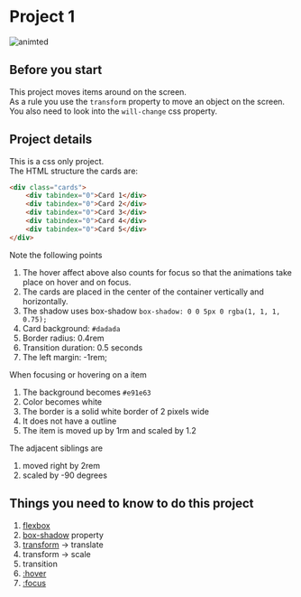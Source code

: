 # Project 1
![animted](https://github.com/caperaven/training/blob/master/images/css/project1.gif)

## Before you start
This project moves items around on the screen.  
As a rule you use the `transform` property to move an object on the screen.  
You also need to look into the `will-change` css property.

## Project details

This is a css only project.  
The HTML structure the cards are:

```html
<div class="cards">
    <div tabindex="0">Card 1</div>
    <div tabindex="0">Card 2</div>
    <div tabindex="0">Card 3</div>
    <div tabindex="0">Card 4</div>
    <div tabindex="0">Card 5</div>
</div>
``` 

Note the following points

1. The hover affect above also counts for focus so that the animations take place on hover and on focus.
1. The cards are placed in the center of the container vertically and horizontally.
1. The shadow uses box-shadow `box-shadow: 0 0 5px 0 rgba(1, 1, 1, 0.75);`
1. Card background: `#dadada`
1. Border radius: 0.4rem
1. Transition duration: 0.5 seconds
1. The left margin: -1rem;

When focusing or hovering on a item

1. The background becomes `#e91e63`
1. Color becomes white
1. The border is a solid white border of 2 pixels wide
1. It does not have a outline
1. The item is moved up by 1rm and scaled by 1.2

The adjacent siblings are

1. moved right by 2rem
1. scaled by -90 degrees

## Things you need to know to do this project

1. [flexbox](https://tympanus.net/codrops/css_reference/flexbox/)
1. [box-shadow](https://css-tricks.com/almanac/properties/b/box-shadow/) property
1. [transform](https://css-tricks.com/almanac/properties/t/transform/) -> translate
1. transform -> scale
1. transition
1. [:hover](https://tympanus.net/codrops/css_reference/hover/)
1. [:focus](https://tympanus.net/codrops/css_reference/focus/)
